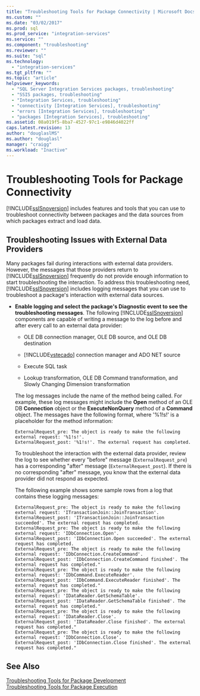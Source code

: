 ```yaml
---
title: "Troubleshooting Tools for Package Connectivity | Microsoft Docs"
ms.custom: ""
ms.date: "03/02/2017"
ms.prod: sql
ms.prod_service: "integration-services"
ms.service: ""
ms.component: "troubleshooting"
ms.reviewer: ""
ms.suite: "sql"
ms.technology: 
  - "integration-services"
ms.tgt_pltfrm: ""
ms.topic: "article"
helpviewer_keywords: 
  - "SQL Server Integration Services packages, troubleshooting"
  - "SSIS packages, troubleshooting"
  - "Integration Services, troubleshooting"
  - "connectivity [Integration Services], troubleshooting"
  - "errors [Integration Services], troubleshooting"
  - "packages [Integration Services], troubleshooting"
ms.assetid: 08a019f5-8ba7-4527-97c1-e9846d4022ff
caps.latest.revision: 13
author: "douglaslMS"
ms.author: "douglasl"
manager: "craigg"
ms.workload: "Inactive"
---
```

# Troubleshooting Tools for Package Connectivity
[!INCLUDE[ssISnoversion](../../includes/ssisnoversion-md.md)] includes features and tools that you can use to troubleshoot connectivity between packages and the data sources from which packages extract and load data.  
  
## Troubleshooting Issues with External Data Providers  
 Many packages fail during interactions with external data providers. However, the messages that those providers return to [!INCLUDE[ssISnoversion](../../includes/ssisnoversion-md.md)] frequently do not provide enough information to start troubleshooting the interaction. To address this troubleshooting need, [!INCLUDE[ssISnoversion](../../includes/ssisnoversion-md.md)] includes logging messages that you can use to troubleshoot a package's interaction with external data sources.  
  
-   **Enable logging and select the package's Diagnostic event to see the troubleshooting messages**. The following [!INCLUDE[ssISnoversion](../../includes/ssisnoversion-md.md)] components are capable of writing a message to the log before and after every call to an external data provider:  
  
    -   OLE DB connection manager, OLE DB source, and OLE DB destination  
  
    -   [!INCLUDE[vstecado](../../includes/vstecado-md.md)] connection manager and ADO NET source  
  
    -   Execute SQL task  
  
    -   Lookup transformation, OLE DB Command transformation, and Slowly Changing Dimension transformation  
  
     The log messages include the name of the method being called. For example, these log messages might include the **Open** method of an OLE DB **Connection** object or the **ExecuteNonQuery** method of a **Command** object. The messages have the following format, where '%1!s!' is a placeholder for the method information:  
  
    ```  
    ExternalRequest_pre: The object is ready to make the following external request: '%1!s!'.  
    ExternalRequest_post: '%1!s!'. The external request has completed.  
    ```  
  
     To troubleshoot the interaction with the external data provider, review the log to see whether every "before" message (`ExternalRequest_pre`) has a corresponding "after" message (`ExternalRequest_post`). If there is no corresponding "after" message, you know that the external data provider did not respond as expected.  
  
     The following example shows some sample rows from a log that contains these logging messages:  
  
    ```  
    ExternalRequest_pre: The object is ready to make the following external request: 'ITransactionJoin::JoinTransaction'.  
    ExternalRequest_post: 'ITransactionJoin::JoinTransaction succeeded'. The external request has completed.  
    ExternalRequest_pre: The object is ready to make the following external request: 'IDbConnection.Open'.  
    ExternalRequest_post: 'IDbConnection.Open succeeded'. The external request has completed.  
    ExternalRequest_pre: The object is ready to make the following external request: 'IDbConnection.CreateCommand'.  
    ExternalRequest_post: 'IDbConnection.CreateCommand finished'. The external request has completed."  
    ExternalRequest_pre: The object is ready to make the following external request: 'IDbCommand.ExecuteReader'.  
    ExternalRequest_post: 'IDbCommand.ExecuteReader finished'. The external request has completed."  
    ExternalRequest_pre: The object is ready to make the following external request: 'IDataReader.GetSchemaTable'.  
    ExternalRequest_post: 'IDataReader.GetSchemaTable finished'. The external request has completed."  
    ExternalRequest_pre: The object is ready to make the following external request: 'IDataReader.Close'.  
    ExternalRequest_post: 'IDataReader.Close finished'. The external request has completed."  
    ExternalRequest_pre: The object is ready to make the following external request: 'IDbConnection.Close'.  
    ExternalRequest_post: 'IDbConnection.Close finished'. The external request has completed."  
    ```  
  
## See Also  
 [Troubleshooting Tools for Package Development](../../integration-services/troubleshooting/troubleshooting-tools-for-package-development.md)   
 [Troubleshooting Tools for Package Execution](../../integration-services/troubleshooting/troubleshooting-tools-for-package-execution.md)  
  
  
